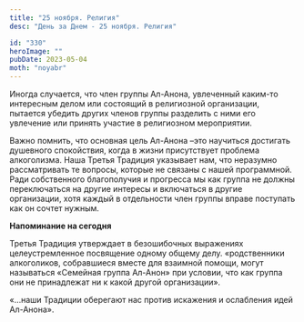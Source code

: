 ```yaml
---
title: "25 ноября. Религия"
desc: "День за Днем - 25 ноября. Религия"

id: "330"
heroImage: ""
pubDate: 2023-05-04
moth: "noyabr"
---
```


Иногда случается, что член группы Ал-Анона, увлеченный каким-то интересным
делом или состоящий в религиозной организации, пытается убедить других членов
группы разделить с ними его увлечение или принять участие в религиозном
мероприятии.

Важно помнить, что основная цель Ал-Анона –это научиться достигать душевного
спокойствия, когда в жизни присутствует проблема алкоголизма. Наша Третья
Традиция указывает нам, что неразумно рассматривать те вопросы, которые не
связаны с нашей программной. Ради собственного благополучия и прогресса мы как
группа не должны переключаться на другие интересы и включаться в другие
организации, хотя каждый в отдельности член группы вправе поступать как он
сочтет нужным.

**Напоминание на сегодня**

Третья Традиция утверждает в безошибочных выражениях целеустремленное
посвящение одному общему делу. «родственники алкоголиков, собравшиеся вместе
для взаимной помощи, могут называться «Семейная группа Ал-Анон» при условии,
что как группа они не принадлежат ни к какой другой организации».

«…наши Традиции оберегают нас против искажения и ослабления идей Ал-Анона».
